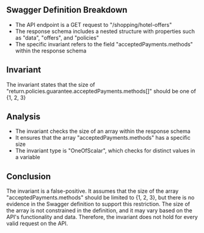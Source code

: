 ## Swagger Definition Breakdown
- The API endpoint is a GET request to "/shopping/hotel-offers"
- The response schema includes a nested structure with properties such as "data", "offers", and "policies"
- The specific invariant refers to the field "acceptedPayments.methods" within the response schema

## Invariant
The invariant states that the size of "return.policies.guarantee.acceptedPayments.methods[]" should be one of {1, 2, 3}

## Analysis
- The invariant checks the size of an array within the response schema
- It ensures that the array "acceptedPayments.methods" has a specific size
- The invariant type is "OneOfScalar", which checks for distinct values in a variable

## Conclusion
The invariant is a false-positive. It assumes that the size of the array "acceptedPayments.methods" should be limited to {1, 2, 3}, but there is no evidence in the Swagger definition to support this restriction. The size of the array is not constrained in the definition, and it may vary based on the API's functionality and data. Therefore, the invariant does not hold for every valid request on the API.
